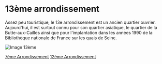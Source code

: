 # 13ème arrondissement

Assez peu touristique, le 13e arrondissement est un ancien quartier ouvrier. Aujourd'hui, il est surtout connu pour son quartier asiatique, le quartier de la Butte-aux-Cailles ainsi que pour l'implantation dans les années 1990 de la Bibliothèque nationale de France sur les quais de Seine.

![Image 13ème](/jeu-heros-paris/13.jpg "Photo du 13ème")

[7ème Arrondissement](7.md) 
[12ème Arrondissement](12.md) 